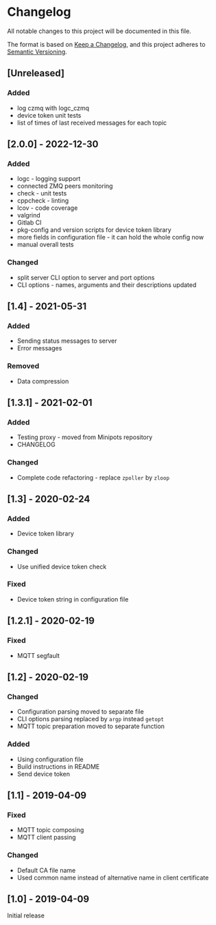 # Changelog
All notable changes to this project will be documented in this file.

The format is based on [Keep a Changelog](https://keepachangelog.com/en/1.0.0/),
and this project adheres to [Semantic Versioning](https://semver.org/spec/v2.0.0.html).

## [Unreleased]

### Added
- log czmq with logc_czmq
- device token unit tests
- list of times of last received messages for each topic

## [2.0.0] - 2022-12-30
### Added
- logc - logging support
- connected ZMQ peers monitoring
- check - unit tests
- cppcheck - linting
- lcov - code coverage
- valgrind
- Gitlab CI
- pkg-config and version scripts for device token library
- more fields in configuration file - it can hold the whole config now
- manual overall tests

### Changed
- split server CLI option to server and port options
- CLI options - names, arguments and their descriptions updated

## [1.4] - 2021-05-31
### Added
- Sending status messages to server
- Error messages

### Removed
- Data compression

## [1.3.1] - 2021-02-01
### Added
- Testing proxy - moved from Minipots repository
- CHANGELOG

### Changed
- Complete code refactoring - replace `zpoller` by `zloop`

## [1.3] - 2020-02-24
### Added
- Device token library

### Changed
- Use unified device token check

### Fixed
- Device token string in configuration file

## [1.2.1] - 2020-02-19
### Fixed
- MQTT segfault

## [1.2] - 2020-02-19
### Changed
- Configuration parsing moved to separate file
- CLI options parsing replaced by `argp` instead `getopt`
- MQTT topic preparation moved to separate function

### Added
- Using configuration file
- Build instructions in README
- Send device token

## [1.1] - 2019-04-09
### Fixed
- MQTT topic composing
- MQTT client passing

### Changed
- Default CA file name
- Used common name instead of alternative name in client certificate 

## [1.0] - 2019-04-09
Initial release
